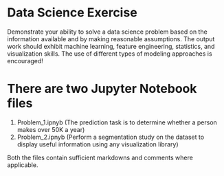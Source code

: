 # Data Science Exercise
Demonstrate your ability to solve a data science problem based on the information available and by making reasonable assumptions. The output work should exhibit machine learning, feature engineering, statistics, and visualization skills. The use of different types of modeling approaches is encouraged!

# There are two Jupyter Notebook files
1) Problem_1.ipnyb (The prediction task is to determine whether a person makes over 50K a year)
2) Problem_2.ipnyb (Perform a segmentation study on the dataset to display useful information using any visualization library)

Both the files contain sufficient markdowns and comments where applicable.
